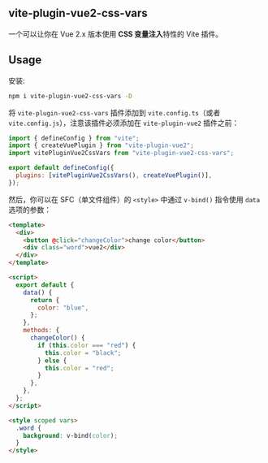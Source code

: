 ## vite-plugin-vue2-css-vars

一个可以让你在 Vue 2.x 版本使用 **CSS 变量注入**特性的 Vite 插件。

## Usage

安装:

```bash
npm i vite-plugin-vue2-css-vars -D
```

将 `vite-plugin-vue2-css-vars` 插件添加到 `vite.config.ts`（或者 `vite.config.js`），注意该插件必须添加在 `vite-plugin-vue2` 插件之前：

```javascript
import { defineConfig } from "vite";
import { createVuePlugin } from "vite-plugin-vue2";
import vitePluginVue2CssVars from "vite-plugin-vue2-css-vars";

export default defineConfig({
  plugins: [vitePluginVue2CssVars(), createVuePlugin()],
});
```

然后，你可以在 SFC（单文件组件）的 `<style>` 中通过 `v-bind()` 指令使用 `data` 选项的参数：

```html
<template>
  <div>
    <button @click="changeColor">change color</button>
    <div class="word">vue2</div>
  </div>
</template>

<script>
  export default {
    data() {
      return {
        color: "blue",
      };
    },
    methods: {
      changeColor() {
        if (this.color === "red") {
          this.color = "black";
        } else {
          this.color = "red";
        }
      },
    },
  };
</script>

<style scoped vars>
  .word {
    background: v-bind(color);
  }
</style>
```
